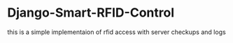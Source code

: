 # Django-Smart-RFID-Control
 this is a simple implementaion of rfid access with server checkups and logs
